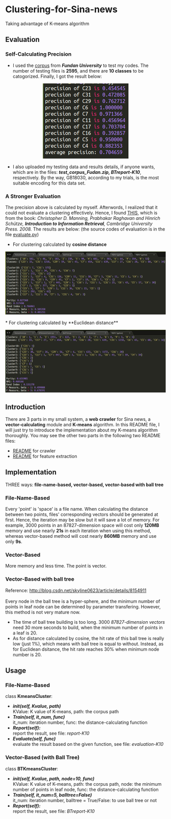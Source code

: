 # Clustering-for-Sina-news
Taking advantage of K-means algorithm

## Evaluation
### Self-Calculating Precision
* I used the [corpus](http://www.nlpir.org/?action-viewnews-itemid-103) from _**Fundan University**_ to test my codes. The number of testing files is **2595**, and there are **10 classes** to be catogorized. Finally, I got the result below:<br>

<p align="center"><img src="https://github.com/MeteorYee/Clustering-for-Sina-news/blob/master/images/K-means-precision.png" /></p>

* I also uploaded my testing data and results details, if anyone wants, which are in the files: _**test_corpus_Fudan.zip, BTreport-K10**_, respectively. By the way, GB18030, according to my trials, is the most suitable encoding for this data set.

### A Stronger Evaluation
The precision above is calculated by myself. Afterwords, I realized that it could not evaluate a clustering effectively. Hence, I found [THIS](http://nlp.stanford.edu/IR-book/html/htmledition/evaluation-of-clustering-1.html), which is from the book: _Christopher D. Manning, Prabhakar Raghavan and Hinrich Schütze, **Introduction to Information Retrieval**, Cambridge University Press. 2008._ The results are below: (the source codes of evaluation is in the file [evaluate.py](https://github.com/MeteorYee/Clustering-for-Sina-news/blob/master/evaluate.py))
* For clustering calculated by **cosine distance**<br>
<p align="center"><img src="https://github.com/MeteorYee/Clustering-for-Sina-news/blob/master/images/Cos-BTK-10.png" /></p>
* For clustering calculated by **Euclidean distance**<br>
<p align="center"><img src="https://github.com/MeteorYee/Clustering-for-Sina-news/blob/master/images/Euc-BTK-10.png" /></p>

## Introduction
There are 3 parts in my small system, a **web crawler** for Sina news, a **vector-calculating** module and **K-means** algorithm. In this README file, I will just try to introduce the implementation about my K-means algorithm thoroughly. You may see the other two parts in the following two README files:<br>
* [README](https://github.com/MeteorYee/Clustering-for-Sina-news/tree/master/mycrawler) for crawler
* [README](https://github.com/MeteorYee/Clustering-for-Sina-news/tree/master/feature_extraction) for feature extraction

## Implementation
THREE ways: **file-name-based, vector-based, vector-based with ball tree**
### File-Name-Based
Every 'point' is 'space' is a file name. When calculating the distance between two points, files' corresponding vectors should be generated at first. Hence, the iteration may be slow but it will save a lot of memory. For example, 3000 points in an 87827-dimension space will cost only **120MB** memory and use nearly **21s** in each iteration when using this method, whereas vector-based method will cost nearly **860MB** memory and use only **9s**.
### Vector-Based
More memory and less time. The point is vector.
### Vector-Based with ball tree
Reference: http://blog.csdn.net/skyline0623/article/details/8154911<br><br>
Every node in the ball tree is a hyper-sphere, and the minimum number of points in leaf node can be determined by parameter transfering. However, this method is not very mature now.
* The time of ball tree building is too long. 3000 _87827-dimension vectors_ need 30 more seconds to build, when the minimum number of points in a leaf is 20.
* As for distance calculated by cosine, the hit rate of this ball tree is really low (just 1%), which means with ball tree is equal to without. Instead, as for Euclidean dsitance, the hit rate reaches 30% when minimum node number is 20.

## Usage
### File-Name-Based
class **KmeansCluster**:<br>
* _**init(self, Kvalue, path)**_<br>
KValue: K value of K-means, path: the corpus path
* _**Train(self, it_num, func)**_<br>
it_num: iteration number, func: the distance-calculating function
* _**Report(self):**_<br>
report the result, see file: _report-K10_
* _**Evaluate(self, func)**_<br>
evaluate the result based on the given function, see file: _evaluation-K10_

### Vector-Based (with Ball Tree)
class **BTKmeansCluster**:<br>
* _**init(self, Kvalue, path, node=10, func)**_<br>
KValue: K value of K-means, path: the corpus path, node: the minimum number of points in leaf node, func: the distance-calculating function
* _**Train(self, it_num=5, balltree=False)**_<br>
it_num: iteration number, balltree = True/False: to use ball tree or not
* _**Report(self):**_<br>
report the result, see file: _BTreport-K10_
